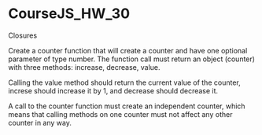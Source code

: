 # CourseJS_HW_30
Closures

Create a counter function that will create a counter and have one optional parameter of type number. The function call must return an object (counter) with three methods: increase, decrease, value.

Calling the value method should return the current value of the counter, increse should increase it by 1, and decrease should decrease it.

A call to the counter function must create an independent counter, which means that calling methods on one counter must not affect any other counter in any way.

